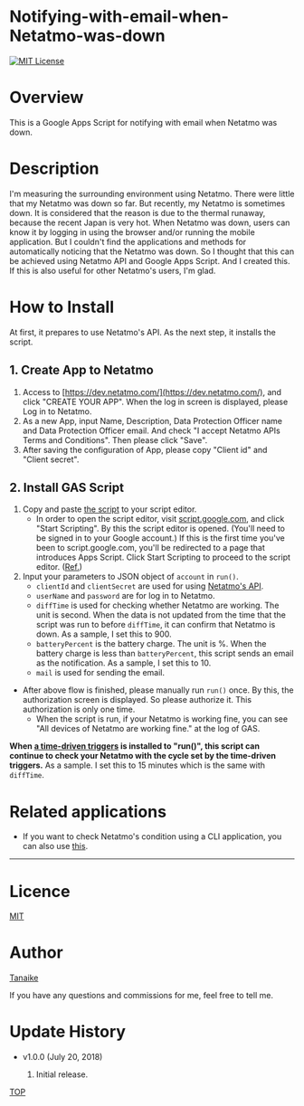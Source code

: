 Notifying-with-email-when-Netatmo-was-down
=====

<a name="TOP"></a>
[![MIT License](http://img.shields.io/badge/license-MIT-blue.svg?style=flat)](LICENCE)

<a name="Overview"></a>
# Overview
This is a Google Apps Script for notifying with email when Netatmo was down.

<a name="Description"></a>
# Description
I'm measuring the surrounding environment using Netatmo. There were little that my Netatmo was down so far. But recently, my Netatmo is sometimes down. It is considered that the reason is due to the thermal runaway, because the recent Japan is very hot. When Netatmo was down, users can know it by logging in using the browser and/or running the mobile application. But I couldn't find the applications and methods for automatically noticing that the Netatmo was down. So I thought that this can be achieved using Netatmo API and Google Apps Script. And I created this. If this is also useful for other Netatmo's users, I'm glad.

# How to Install
At first, it prepares to use Netatmo's API. As the next step, it installs the script.

## 1. Create App to Netatmo
1. Access to [https://dev.netatmo.com/](https://dev.netatmo.com/), and click "CREATE YOUR APP". When the log in screen is displayed, please Log in to Netatmo.
1. As a new App, input Name, Description, Data Protection Officer name and Data Protection Officer email. And check "I accept Netatmo APIs Terms and Conditions". Then please click "Save".
1. After saving the configuration of App, please copy "Client id" and "Client secret".

## 2. Install GAS Script
1. Copy and paste [the script](https://github.com/tanaikech/Notifying-with-email-when-Netatmo-was-down/blob/master/Code.gs) to your script editor.
    - In order to open the script editor, visit [script.google.com](https://script.google.com/), and click "Start Scripting". By this the script editor is opened. (You'll need to be signed in to your Google account.) If this is the first time you've been to script.google.com, you'll be redirected to a page that introduces Apps Script. Click Start Scripting to proceed to the script editor. ([Ref.](https://developers.google.com/apps-script/overview))
1. Input your parameters to JSON object of ``account`` in ``run()``.
    - ``clientId`` and ``clientSecret`` are used for using [Netatmo's API](https://dev.netatmo.com/resources/technical/reference).
    - ``userName`` and ``password`` are for log in to Netatmo.
    - ``diffTime`` is used for checking whether Netatmo are working. The unit is second. When the data is not updated from the time that the script was run to before ``diffTime``, it can confirm that Netatmo is down. As a sample, I set this to 900.
    - ``batteryPercent`` is the battery charge. The unit is %. When the battery charge is less than ``batteryPercent``, this script sends an email as the notification. As a sample, I set this to 10.
    - ``mail`` is used for sending the email.
- After above flow is finished, please manually run ``run()`` once. By this, the authorization screen is displayed. So please authorize it. This authorization is only one time.
    - When the script is run, if your Netatmo is working fine, you can see "All devices of Netatmo are working fine." at the log of GAS.

**When [a time-driven triggers](https://developers.google.com/apps-script/guides/triggers/installable#managing_triggers_manually) is installed to "run()", this script can continue to check your Netatmo with the cycle set by the time-driven triggers.** As a sample. I set this to 15 minutes which is the same with ``diffTime``.

# Related applications
- If you want to check Netatmo's condition using a CLI application, you can also use [this](https://github.com/tanaikech/gonetatmo).

-----

<a name="Licence"></a>
# Licence
[MIT](LICENCE)

<a name="Author"></a>
# Author
[Tanaike](https://tanaikech.github.io/about/)

If you have any questions and commissions for me, feel free to tell me.

<a name="Update_History"></a>
# Update History
* v1.0.0 (July 20, 2018)

    1. Initial release.


[TOP](#TOP)

